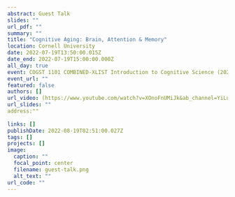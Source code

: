 ```yaml
---
abstract: Guest Talk
slides: ""
url_pdf: ""
summary: ""
title: "Cognitive Aging: Brain, Attention & Memory"
location: Cornell University
date: 2022-07-19T13:50:00.015Z
date_end: 2022-07-19T15:00:00.000Z
all_day: true
event: COGST 1101 COMBINED-XLIST Introduction to Cognitive Science (2022SU)
event_url: ""
featured: false
authors: []
url_video: (https://www.youtube.com/watch?v=XOnoFnUMiJk&ab_channel=YiLu)
url_slides: ""
address:""
  
links: []
publishDate: 2022-08-19T02:51:00.027Z
tags: []
projects: []
image:
  caption: ""
  focal_point: center
  filename: guest-talk.png
  alt_text: ""
url_code: ""
---
```


